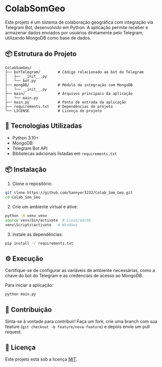 # ColabSomGeo

Este projeto é um sistema de colaboração geográfica com integração via Telegram Bot, desenvolvido em Python. A aplicação permite receber e armazenar dados enviados por usuários diretamente pelo Telegram, utilizando MongoDB como base de dados.

## 📦 Estrutura do Projeto

```
ColabSomGeo/
├── botTelegram/        # Código relacionado ao bot do Telegram
│   ├── __init__.py
│   └── bot.py
├── mongDB/             # Módulo de integração com MongoDB
│   └── __init__.py
├── main/               # Arquivos principais da aplicação
│   └── main.py
├── main.py             # Ponto de entrada da aplicação
├── requirements.txt    # Dependências do projeto
└── LICENSE             # Licença do projeto
```

## 🚀 Tecnologias Utilizadas

- Python 3.10+
- MongoDB
- Telegram Bot API
- Bibliotecas adicionais listadas em `requirements.txt`

## 📦 Instalação

1. Clone o repositório:

```bash
git clone https://github.com/Sannyer3232/Colab_Som_Geo.git
cd Colab_Som_Geo
```

2. Crie um ambiente virtual e ative:

```bash
python -m venv venv
source venv/bin/activate  # Linux/macOS
venv\Scripts\activate   # Windows
```

3. Instale as dependências:

```bash
pip install -r requirements.txt
```

## ⚙️ Execução

Certifique-se de configurar as variáveis de ambiente necessárias, como a chave do bot do Telegram e as credenciais de acesso ao MongoDB.

Para iniciar a aplicação:

```bash
python main.py
```

## 📌 Contribuição

Sinta-se à vontade para contribuir! Faça um fork, crie uma branch com sua feature (`git checkout -b feature/nova-feature`) e depois envie um pull request.

## 📄 Licença

Este projeto está sob a licença [MIT](LICENSE).
